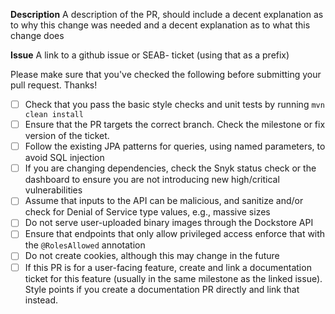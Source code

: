 **Description**
A description of the PR, should include a decent explanation as to why this change was needed and a decent explanation as to what this change does

**Issue**
A link to a github issue or SEAB- ticket (using that as a prefix)

Please make sure that you've checked the following before submitting your pull request. Thanks!

- [ ] Check that you pass the basic style checks and unit tests by running `mvn clean install`
- [ ] Ensure that the PR targets the correct branch. Check the milestone or fix version of the ticket.
- [ ] Follow the existing JPA patterns for queries, using named parameters, to avoid SQL injection
- [ ] If you are changing dependencies, check the Snyk status check or the dashboard to ensure you are not introducing new high/critical vulnerabilities
- [ ] Assume that inputs to the API can be malicious, and sanitize and/or check for Denial of Service type values, e.g., massive sizes
- [ ] Do not serve user-uploaded binary images through the Dockstore API
- [ ] Ensure that endpoints that only allow privileged access enforce that with the `@RolesAllowed` annotation
- [ ] Do not create cookies, although this may change in the future
- [ ] If this PR is for a user-facing feature, create and link a documentation ticket for this feature (usually in the same milestone as the linked issue). Style points if you create a documentation PR directly and link that instead. 
